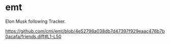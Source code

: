 # emt
Elon Musk following Tracker.

https://github.com/cmj/emt/blob/4e52798a038db7d47397f929eaac476b7b0acafa/friends.diff#L1-L50
